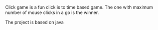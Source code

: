 Click game is a fun click is to time based game. The one with maximum number of mouse clicks in a go is the winner.

The project is based on java
